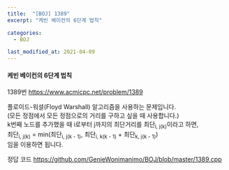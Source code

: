 ```yaml
---
title:  "[BOJ] 1389"
excerpt: "케빈 베이컨의 6단계 법칙"

categories:
  - BOJ

last_modified_at: 2021-04-09
---
```


#### 케빈 베이컨의 6단계 법칙

1389번 <https://www.acmicpc.net/problem/1389>

플로이드-워셜(Floyd Warshall) 알고리즘을 사용하는 문제입니다.<br>
(모든 정점에서 모든 정점으로의 거리를 구하고 싶을 때 사용합니다.)<br>
k번째 노드를 추가했을 때 i로부터 j까지의 최단거리를 최단<sub>i, j(k)</sub>이라고 하면,<br>
최단<sub>i, j(k)</sub> = min(최단<sub>i, j(k - 1)</sub>, 최단<sub>i, k(k - 1)</sub> + 최단<sub>k, j(k - 1)</sub>)<br>
임을 이용하면 됩니다.

정답 코드 <https://github.com/GenieWonimanimo/BOJ/blob/master/1389.cpp>